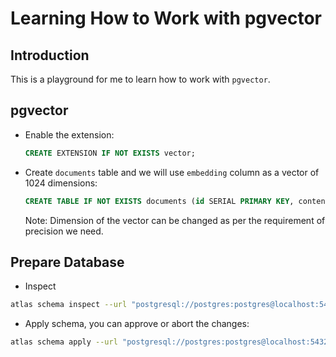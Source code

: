 # Learning How to Work with pgvector

## Introduction

This is a playground for me to learn how to work with `pgvector`.

## pgvector

- Enable the extension:
	```sql
	CREATE EXTENSION IF NOT EXISTS vector;
	```
- Create `documents` table and we will use `embedding` column as a vector of 1024 dimensions:
	```sql
	CREATE TABLE IF NOT EXISTS documents (id SERIAL PRIMARY KEY, content TEXT, embedding vector(1024));
	```
	Note: Dimension of the vector can be changed as per the requirement of precision we need.

## Prepare Database

- Inspect
```sh
atlas schema inspect --url "postgresql://postgres:postgres@localhost:5432/songs?sslmode=disable"
```

- Apply schema, you can approve or abort the changes:
```sh
atlas schema apply --url "postgresql://postgres:postgres@localhost:5432/songs?sslmode=disable" --to "file://migrations/schema.hcl"
```
